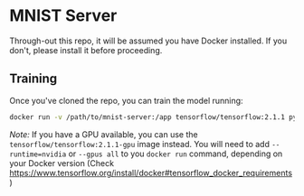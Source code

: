 # MNIST Server

Through-out this repo, it will be assumed you have Docker installed. If you don't, please install it before proceeding.

## Training

Once you've cloned the repo, you can train the model running:

```bash
docker run -v /path/to/mnist-server:/app tensorflow/tensorflow:2.1.1 python /app/train.py
```

*Note:* If you have a GPU available, you can use the `tensorflow/tensorflow:2.1.1-gpu` image instead. You will need to add `--runtime=nvidia` or `--gpus all` to you `docker run` command, depending on your Docker version (Check https://www.tensorflow.org/install/docker#tensorflow_docker_requirements)